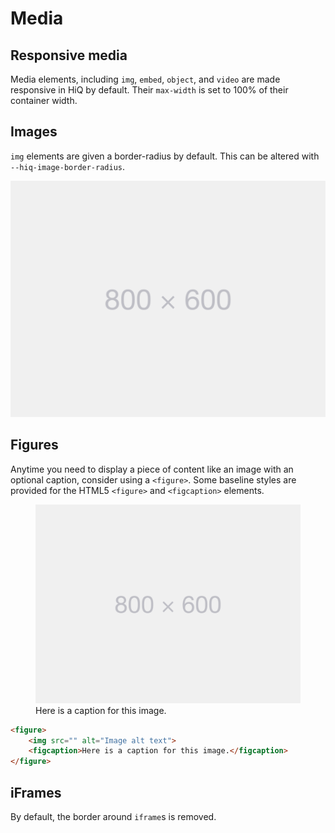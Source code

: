 # Media

## Responsive media

Media elements, including `img`, `embed`, `object`, and `video` are made responsive in HiQ by default. Their `max-width` is set to 100% of their container width.

## Images

`img` elements are given a border-radius by default. This can be altered with `--hiq-image-border-radius`.

![Image alt text](../assets/placeholder.svg)

<PropertiesTable category="images" />

## Figures

Anytime you need to display a piece of content like an image with an optional caption, consider using a `<figure>`. Some baseline styles are provided for the HTML5 `<figure>` and `<figcaption>` elements.

<CodeExample>
<figure>
    <img src="../assets/placeholder.svg" alt="Image alt text" />
    <figcaption>Here is a caption for this image.</figcaption>
</figure>
</CodeExample>

```html
<figure>
    <img src="" alt="Image alt text">
    <figcaption>Here is a caption for this image.</figcaption>
</figure>
```

<PropertiesTable category="figures" />

## iFrames

By default, the border around `iframe`s is removed.
